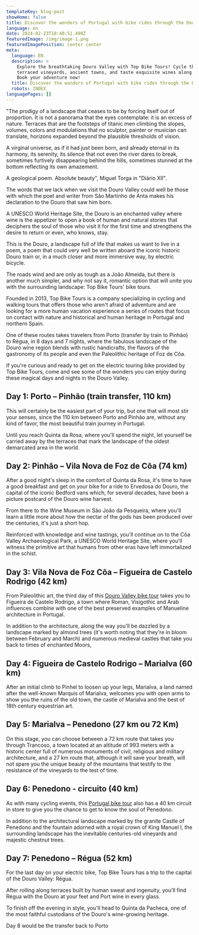 ```yaml
---
templateKey: blog-post
showHome: false
title: Discover the wonders of Portugal with bike rides through the Douro Valley
language: en
date: 2024-02-23T10:40:51.490Z
featuredImage: /img/image-1.png
featuredImagePosition: center center
meta:
  language: EN
  description: >
    Explore the breathtaking Douro Valley with Top Bike Tours! Cycle through
    terraced vineyards, ancient towns, and taste exquisite wines along the way.
    Book your adventure now!
  title: Discover the wonders of Portugal with bike rides through the Douro Valley
  robots: INDEX
languagePages: []
---
```

"The prodigy of a landscape that ceases to be by forcing itself out of proportion. It is not a panorama that the eyes contemplate: it is an excess of nature. Terraces that are the footsteps of titanic men climbing the slopes, volumes, colors and modulations that no sculptor, painter or musician can translate, horizons expanded beyond the plausible thresholds of vision. 

A virginal universe, as if it had just been born, and already eternal in its harmony, its serenity, its silence that not even the river dares to break, sometimes furtively disappearing behind the hills, sometimes stunned at the bottom reflecting its own amazement. 

A geological poem. Absolute beauty", Miguel Torga in "Diário XII".



The words that we lack when we visit the Douro Valley could well be those with which the poet and writer from São Martinho de Anta makes his declaration to the Douro that saw him born.

A UNESCO World Heritage Site, the Douro is an enchanted valley where wine is the appetizer to open a book of human and natural stories that deciphers the soul of those who visit it for the first time and strengthens the desire to return or even, who knows, stay.

This is the Douro, a landscape full of life that makes us want to live in a poem, a poem that could very well be written aboard the iconic historic Douro train or, in a much closer and more immersive way, by electric bicycle.

The roads wind and are only as tough as a João Almeida, but there is another much simpler, and why not say it, romantic option that will unite you with the surrounding landscape: Top Bike Tours' bike tours.

Founded in 2013, Top Bike Tours is a company specializing in cycling and walking tours that offers those who aren't afraid of adventure and are looking for a more human vacation experience a series of routes that focus on contact with nature and historical and human heritage in Portugal and northern Spain.

One of these routes takes travelers from Porto (transfer by train to Pinhão) to Régua, in 8 days and 7 nights, where the fabulous landscape of the Douro wine region blends with rustic handicrafts, the flavors of the gastronomy of its people and even the Paleolithic heritage of Foz de Côa.

If you're curious and ready to get on the electric touring bike provided by Top Bike Tours, come and see some of the wonders you can enjoy during these magical days and nights in the Douro Valley.

## Day 1: Porto – Pinhão (train transfer, 110 km)

This will certainly be the easiest part of your trip, but one that will most stir your senses, since the 110 km between Porto and Pinhão are, without any kind of favor, the most beautiful train journey in Portugal.

Until you reach Quinta da Rosa, where you'll spend the night, let yourself be carried away by the terraces that mark the landscape of the oldest demarcated area in the world.

## Day 2: Pinhão – Vila Nova de Foz de Côa (74 km)

After a good night's sleep in the comfort of Quinta da Rosa, it's time to have a good breakfast and get on your bike for a ride to Ervedosa do Douro, the capital of the iconic Bedford vans which, for several decades, have been a picture postcard of the Douro wine harvest.

From there to the Wine Museum in São João da Pesqueira, where you'll learn a little more about how the nectar of the gods has been produced over the centuries, it's just a short hop.

Reinforced with knowledge and wine tastings, you'll continue on to the Côa Valley Archaeological Park, a UNESCO World Heritage Site, where you'll witness the primitive art that humans from other eras have left immortalized in the schist.

## Day 3: Vila Nova de Foz Côa – Figueira de Castelo Rodrigo (42 km)

From Paleolithic art, the third day of this [Douro Valley bike tour](https://topbiketoursportugal.com/douro-valley-full-day-bike-ride) takes you to Figueira de Castelo Rodrigo, a town where Roman, Visigothic and Arab influences combine with one of the best preserved examples of Manueline architecture in Portugal.

In addition to the architecture, along the way you'll be dazzled by a landscape marked by almond trees (it's worth noting that they're in bloom between February and March) and numerous medieval castles that take you back to times of enchanted Moors,

## Day 4: Figueira de Castelo Rodrigo – Marialva (60 km)

After an initial climb to Pinhel to loosen up your legs, Marialva, a land named after the well-known Marquis of Marialva, welcomes you with open arms to show you the ruins of the old town, the castle of Marialva and the best of 18th century equestrian art.

## Day 5: Marialva – Penedono (27 km ou 72 Km)

On this stage, you can choose between a 72 km route that takes you through Trancoso, a town located at an altitude of 993 meters with a historic center full of numerous monuments of civil, religious and military architecture, and a 27 km route that, although it will save your breath, will not spare you the unique beauty of the mountains that testify to the resistance of the vineyards to the test of time.

## Day 6: Penedono - circuito (40 km)

As with many cycling events, this [Portugal bike tour](https://topbiketoursportugal.com/) also has a 40 km circuit in store to give you the chance to get to know the soul of Penedono.

In addition to the architectural landscape marked by the granite Castle of Penedono and the fountain adorned with a royal crown of King Manuel I, the surrounding landscape has the inevitable centuries-old vineyards and majestic chestnut trees.

## Day 7: Penedono – Régua (52 km)

For the last day on your electric bike, Top Bike Tours has a trip to the capital of the Douro Valley: Régua.

After rolling along terraces built by human sweat and ingenuity, you'll find Régua with the Douro at your feet and Port wine in every glass.

To finish off the evening in style, you'll head to Quinta da Pacheca, one of the most faithful custodians of the Douro's wine-growing heritage. 

Day 8 would be the transfer back to Porto